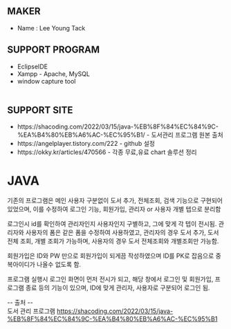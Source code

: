 ## MAKER
<ul>
  <li>Name : Lee Young Tack</li>
</ul>

## SUPPORT PROGRAM
<ul>
  <li><span>EclipseIDE</span><br></li>
  <li><span>Xampp - Apache, MySQL</span><br></li> 
  <li><span>window capture tool</span><br><br></li>
</ul>


## SUPPORT SITE
<ul>
  <li><span>https://shacoding.com/2022/03/15/java-%EB%8F%84%EC%84%9C-%EA%B4%80%EB%A6%AC-%EC%95%B1/</span> - 도서관리 프로그램 원본 출처</li> 
  <li><span>https://angelplayer.tistory.com/222</span> - github 설정</li>
  <li><span>https://okky.kr/articles/470566</span> - 각종 무료,유료 chart 솔루션 정리</li> 
</ul>

# JAVA
기존의 프로그램은 메인 사용자 구분없이 도서 추가, 전체조회, 검색 기능으로 구현되어 있었으며, 이를 수정하여 
로그인 기능, 회원가입, 관리자 or 사용자 개별 텝으로 분리함

로그인시 id를 확인하여 관리자인지 사용자인지 구별하고, 그에 맞게 각 텝이 전시됨.
관리자와 사용자의 폼은 같은 폼을 수정하여 사용하였고, 관리자의 경우 도서 추가, 도서 전체 조회, 개별 조회가 가능하며,
사용자의 경우 도서 전체조회와 개별조회만 가능함.

회원가입은 ID와 PW 만으로 회원가입이 되게끔 작성하였으며 ID를 PK로 잡음으로 중복아이디가 나올수 없도록 함.

프로그램 실행시 로그인 화면이 먼저 전시가 되고, 해당 창에서 로그인 및 회원가입, 프로그램 종료 등의 기능이 있으며,
ID에 맞게 관리자, 사용자로 구분되어 로그인 됨. 

-- 출처 --<br>
도서 관리 프로그램  https://shacoding.com/2022/03/15/java-%EB%8F%84%EC%84%9C-%EA%B4%80%EB%A6%AC-%EC%95%B1
